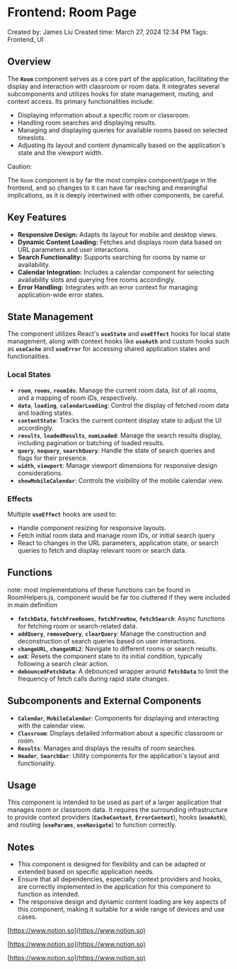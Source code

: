 # Frontend: Room Page

Created by: James Liu
Created time: March 27, 2024 12:34 PM
Tags: Frontend, UI

## **Overview**

The **`Room`** component serves as a core part of the application, facilitating the display and interaction with classroom or room data. It integrates several subcomponents and utilizes hooks for state management, routing, and context access. Its primary functionalities include:

- Displaying information about a specific room or classroom.
- Handling room searches and displaying results.
- Managing and displaying queries for available rooms based on selected timeslots.
- Adjusting its layout and content dynamically based on the application's state and the viewport width.

Caution:

The `Room` component is by far the most complex component/page in the frontend, and so changes to it can have far reaching and meaningful implications, as it is deeply intertwined with other components, be careful.

## **Key Features**

- **Responsive Design:** Adapts its layout for mobile and desktop views.
- **Dynamic Content Loading:** Fetches and displays room data based on URL parameters and user interactions.
- **Search Functionality:** Supports searching for rooms by name or availability.
- **Calendar Integration:** Includes a calendar component for selecting availability slots and querying free rooms accordingly.
- **Error Handling:** Integrates with an error context for managing application-wide error states.

## **State Management**

The component utilizes React's **`useState`** and **`useEffect`** hooks for local state management, along with context hooks like **`useAuth`** and custom hooks such as **`useCache`** and **`useError`** for accessing shared application states and functionalities.

### **Local States**

- **`room`**, **`rooms`**, **`roomIds`**: Manage the current room data, list of all rooms, and a mapping of room IDs, respectively.
- **`data`**, **`loading`**, **`calendarLoading`**: Control the display of fetched room data and loading states.
- **`contentState`**: Tracks the current content display state to adjust the UI accordingly.
- **`results`**, **`loadedResults`**, **`numLoaded`**: Manage the search results display, including pagination or batching of loaded results.
- **`query`**, **`noquery`**, **`searchQuery`**: Handle the state of search queries and flags for their presence.
- **`width`**, **`viewport`**: Manage viewport dimensions for responsive design considerations.
- **`showMobileCalendar`**: Controls the visibility of the mobile calendar view.

### **Effects**

Multiple **`useEffect`** hooks are used to:

- Handle component resizing for responsive layouts.
- Fetch initial room data and manage room IDs, or initial search query
- React to changes in the URL parameters, application state, or search queries to fetch and display relevant room or search data.

## **Functions**

note: most implementations of these functions can be found in RoomHelpers.js, component would be far too cluttered if they were included in main definition

- **`fetchData`**, **`fetchFreeRooms`**, **`fetchFreeNow`**, **`fetchSearch`**: Async functions for fetching room or search-related data.
- **`addQuery`**, **`removeQuery`**, **`clearQuery`**: Manage the construction and deconstruction of search queries based on user interactions.
- **`changeURL`**, **`changeURL2`**: Navigate to different rooms or search results.
- **`onX`**: Resets the component state to its initial condition, typically following a search clear action.
- **`debouncedFetchData`**: A debounced wrapper around **`fetchData`** to limit the frequency of fetch calls during rapid state changes.

## **Subcomponents and External Components**

- **`Calendar`**, **`MobileCalendar`**: Components for displaying and interacting with the calendar view.
- **`Classroom`**: Displays detailed information about a specific classroom or room.
- **`Results`**: Manages and displays the results of room searches.
- **`Header`**, **`SearchBar`**: Utility components for the application's layout and functionality.

## **Usage**

This component is intended to be used as part of a larger application that manages room or classroom data. It requires the surrounding infrastructure to provide context providers (**`CacheContext`**, **`ErrorContext`**), hooks (**`useAuth`**), and routing (**`useParams`**, **`useNavigate`**) to function correctly.

## **Notes**

- This component is designed for flexibility and can be adapted or extended based on specific application needs.
- Ensure that all dependencies, especially context providers and hooks, are correctly implemented in the application for this component to function as intended.
- The responsive design and dynamic content loading are key aspects of this component, making it suitable for a wide range of devices and use cases.

[https://www.notion.so](https://www.notion.so)

[https://www.notion.so](https://www.notion.so)

[https://www.notion.so](https://www.notion.so)